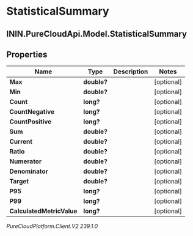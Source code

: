 # StatisticalSummary

## ININ.PureCloudApi.Model.StatisticalSummary

## Properties

|Name | Type | Description | Notes|
|------------ | ------------- | ------------- | -------------|
| **Max** | **double?** |  | [optional] |
| **Min** | **double?** |  | [optional] |
| **Count** | **long?** |  | [optional] |
| **CountNegative** | **long?** |  | [optional] |
| **CountPositive** | **long?** |  | [optional] |
| **Sum** | **double?** |  | [optional] |
| **Current** | **double?** |  | [optional] |
| **Ratio** | **double?** |  | [optional] |
| **Numerator** | **double?** |  | [optional] |
| **Denominator** | **double?** |  | [optional] |
| **Target** | **double?** |  | [optional] |
| **P95** | **long?** |  | [optional] |
| **P99** | **long?** |  | [optional] |
| **CalculatedMetricValue** | **long?** |  | [optional] |



_PureCloudPlatform.Client.V2 239.1.0_

